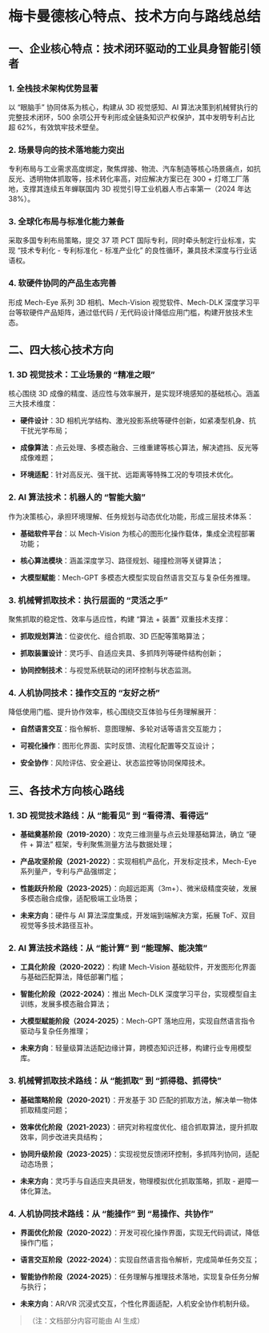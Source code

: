 # 梅卡曼德核心特点、技术方向与路线总结

## 一、企业核心特点：技术闭环驱动的工业具身智能引领者

### 1. 全栈技术架构优势显著

以 “眼脑手” 协同体系为核心，构建从 3D 视觉感知、AI 算法决策到机械臂执行的完整技术闭环，500 余项公开专利形成全链条知识产权保护，其中发明专利占比超 62%，有效筑牢技术壁垒。

### 2. 场景导向的技术落地能力突出

专利布局与工业需求高度绑定，聚焦焊接、物流、汽车制造等核心场景痛点，如抗反光、透明物体抓取等，技术转化率高，对应解决方案已在 300 + 灯塔工厂落地，支撑其连续五年蝉联国内 3D 视觉引导工业机器人市占率第一（2024 年达 38%）。

### 3. 全球化布局与标准化能力兼备

采取多国专利布局策略，提交 37 项 PCT 国际专利，同时牵头制定行业标准，实现 “技术专利化 - 专利标准化 - 标准产业化” 的良性循环，兼具技术深度与行业话语权。

### 4. 软硬件协同的产品生态完善

形成 Mech-Eye 系列 3D 相机、Mech-Vision 视觉软件、Mech-DLK 深度学习平台等软硬件产品矩阵，通过低代码 / 无代码设计降低应用门槛，构建开放技术生态。

## 二、四大核心技术方向

### 1. 3D 视觉技术：工业场景的 “精准之眼”

核心围绕 3D 成像的精度、适应性与效率展开，是实现环境感知的基础核心。涵盖三大技术维度：



* **硬件设计**：3D 相机光学结构、激光投影系统等硬件创新，如紧凑型机身、抗干扰光学布局；

* **成像算法**：点云处理、多模态融合、三维重建等核心算法，解决遮挡、反光等成像难题；

* **环境适配**：针对高反光、强干扰、远距离等特殊工况的专项技术优化。

### 2. AI 算法技术：机器人的 “智能大脑”

作为决策核心，承担环境理解、任务规划与动态优化功能，形成三层技术体系：



* **基础软件平台**：以 Mech-Vision 为核心的图形化操作载体，集成全流程部署功能；

* **核心算法模块**：涵盖深度学习、路径规划、碰撞检测等关键算法；

* **大模型赋能**：Mech-GPT 多模态大模型实现自然语言交互与复杂任务推理。

### 3. 机械臂抓取技术：执行层面的 “灵活之手”

聚焦抓取的稳定性、效率与适应性，构建 “算法 + 装置” 双重技术支撑：



* **抓取规划算法**：位姿优化、组合抓取、3D 匹配等策略算法；

* **抓取装置设计**：灵巧手、自适应夹具、多抓阵列等硬件结构创新；

* **协同控制技术**：与视觉系统联动的闭环控制与状态监测。

### 4. 人机协同技术：操作交互的 “友好之桥”

降低使用门槛、提升协作效率，核心围绕交互体验与任务理解展开：



* **自然语言交互**：指令解析、意图理解、多轮对话等语言交互能力；

* **可视化操作**：图形化界面、实时反馈、流程化配置等交互设计；

* **安全协作**：风险评估、安全避让、状态监控等协同保障技术。

## 三、各技术方向核心路线

### 1. 3D 视觉技术路线：从 “能看见” 到 “看得清、看得远”



* **基础奠基阶段（2019-2020）**：攻克三维测量与点云处理基础算法，确立 “硬件 + 算法” 框架，专利聚焦测量方法与数据处理；

* **产品攻坚阶段（2021-2022）**：实现相机产品化，开发标定技术，Mech-Eye 系列量产，专利与产品强绑定；

* **性能跃升阶段（2023-2025）**：向超远距离（3m+）、微米级精度突破，发展多模态融合成像，适配极端工业场景；

* **未来方向**：硬件与 AI 算法深度集成，开发端到端解决方案，拓展 ToF、双目视觉等多技术路径互补。

### 2. AI 算法技术路线：从 “能计算” 到 “能理解、能决策”



* **工具化阶段（2020-2022）**：构建 Mech-Vision 基础软件，开发图形化界面与基础匹配算法，降低部署门槛；

* **智能化阶段（2022-2024）**：推出 Mech-DLK 深度学习平台，实现模型自主训练，发展多模态融合算法；

* **大模型赋能阶段（2024-2025）**：Mech-GPT 落地应用，实现自然语言指令驱动与复杂任务推理；

* **未来方向**：轻量级算法适配边缘计算，跨模态知识迁移，构建行业专用模型库。

### 3. 机械臂抓取技术路线：从 “能抓取” 到 “抓得稳、抓得快”



* **基础策略阶段（2020-2021）**：开发基于 3D 匹配的抓取方法，解决单一物体抓取精度问题；

* **效率优化阶段（2021-2023）**：研究对称程度优化、组合抓取算法，提升抓取效率，同步改进夹具结构；

* **协同升级阶段（2023-2025）**：实现视觉反馈闭环控制，多抓阵列协同，适配动态场景；

* **未来方向**：灵巧手与自适应夹具研发，物理模拟优化抓取策略，抓取 - 避障一体化算法。

### 4. 人机协同技术路线：从 “能操作” 到 “易操作、共协作”



* **界面优化阶段（2020-2022）**：开发可视化操作界面，实现无代码调试，降低操作门槛；

* **语言交互阶段（2022-2024）**：实现自然语言指令解析，完成简单任务交互；

* **智能协作阶段（2024-2025）**：任务理解与推理技术落地，实现复杂任务分解与执行；

* **未来方向**：AR/VR 沉浸式交互，个性化界面适配，人机安全协作机制升级。

> （注：文档部分内容可能由 AI 生成）